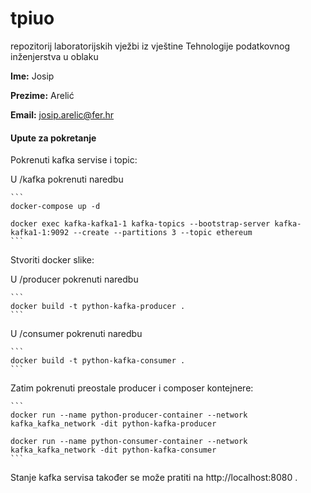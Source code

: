 # tpiuo
repozitorij laboratorijskih vježbi iz vještine Tehnologije podatkovnog inženjerstva u oblaku

**Ime:** Josip

**Prezime:** Arelić

**Email:** josip.arelic@fer.hr

#### Upute za pokretanje

Pokrenuti kafka servise i topic:

U /kafka pokrenuti naredbu

    ```
    docker-compose up -d
    
    docker exec kafka-kafka1-1 kafka-topics --bootstrap-server kafka-kafka1-1:9092 --create --partitions 3 --topic ethereum
    ```

Stvoriti docker slike:

U /producer pokrenuti naredbu

    ```
    docker build -t python-kafka-producer .
    ```

U /consumer pokrenuti naredbu

    ```
    docker build -t python-kafka-consumer .
    ```

Zatim pokrenuti preostale producer i composer kontejnere:

    ```
    docker run --name python-producer-container --network kafka_kafka_network -dit python-kafka-producer

    docker run --name python-consumer-container --network kafka_kafka_network -dit python-kafka-consumer
    ```

Stanje kafka servisa također se može pratiti na http://localhost:8080 .
